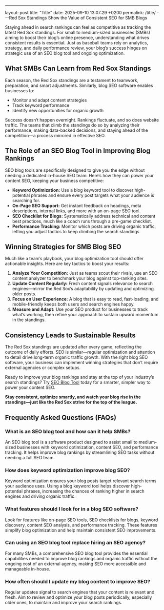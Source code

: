 ---
layout: post
title: "Title"
date: 2025-09-10 13:07:29 +0200
permalink: /title/
---Red Sox Standings Show the Value of Consistent SEO for SMB Blogs

Staying ahead in search rankings can feel as competitive as tracking the latest Red Sox standings. For small to medium-sized businesses (SMBs) aiming to boost their blog’s online presence, understanding what drives consistent results is essential. Just as baseball teams rely on analytics, strategy, and daily performance review, your blog’s success hinges on strategic use of an SEO blog tool and ongoing optimization.

## What SMBs Can Learn from Red Sox Standings

Each season, the Red Sox standings are a testament to teamwork, preparation, and smart adjustments. Similarly, blog SEO software enables businesses to:

- Monitor and adapt content strategies  
- Track keyword performance  
- Identify new opportunities for organic growth

Success doesn’t happen overnight. Rankings fluctuate, and so does website traffic. The teams that climb the standings do so by analyzing their performance, making data-backed decisions, and staying ahead of the competition—a process mirrored in effective SEO.

## The Role of an SEO Blog Tool in Improving Blog Rankings

SEO blog tools are specifically designed to give you the edge without needing a dedicated in-house SEO team. Here’s how they can power your content SEO, keeping your business competitive:

- **Keyword Optimization:** Use a blog keyword tool to discover high-potential phrases and ensure every post targets what your audience is searching for.
- **On-Page SEO Support:** Get instant feedback on headings, meta descriptions, internal links, and more with an on-page SEO tool.
- **SEO Checklist for Blogs:** Systematically address technical and content best practices, much like a coach runs through a pre-game checklist.
- **Performance Tracking:** Monitor which posts are driving organic traffic, letting you adjust tactics to keep climbing the search standings.

## Winning Strategies for SMB Blog SEO

Much like a team’s playbook, your blog optimization tool should offer actionable insights. Here are key tactics to boost your results:

1. **Analyze Your Competition:** Just as teams scout their rivals, use an SEO content analyzer to benchmark your blog against top-ranking sites.
2. **Update Content Regularly:** Fresh content signals relevance to search engines—mirror the Red Sox’s adaptability by updating and optimizing older posts.
3. **Focus on User Experience:** A blog that is easy to read, fast-loading, and mobile-friendly keeps both users and search engines happy.
4. **Measure and Adapt:** Use your SEO product for businesses to track what’s working, then refine your approach to sustain upward momentum in the standings.

## Consistency Leads to Sustainable Results

The Red Sox standings are updated after every game, reflecting the outcome of daily efforts. SEO is similar—regular optimization and attention to detail drive long-term organic traffic growth. With the right blog SEO software, your business can implement winning strategies that don’t require external agencies or complex setups.

Ready to improve your blog rankings and stay at the top of your industry’s search standings? Try [SEO Blog Tool](https://seoblogtool.com/) today for a smarter, simpler way to power your content SEO.

**Stay consistent, optimize smartly, and watch your blog rise in the standings—just like the Red Sox strive for the top of the league.**

## Frequently Asked Questions (FAQs)

### What is an SEO blog tool and how can it help SMBs?
An SEO blog tool is a software product designed to assist small to medium-sized businesses with keyword optimization, content SEO, and performance tracking. It helps improve blog rankings by streamlining SEO tasks without needing a full SEO team.

### How does keyword optimization improve blog SEO?
Keyword optimization ensures your blog posts target relevant search terms your audience uses. Using a blog keyword tool helps discover high-potential phrases, increasing the chances of ranking higher in search engines and driving organic traffic.

### What features should I look for in a blog SEO software?
Look for features like on-page SEO tools, SEO checklists for blogs, keyword discovery, content SEO analysis, and performance tracking. These features simplify blog optimization and help maintain consistent SEO improvements.

### Can using an SEO blog tool replace hiring an SEO agency?
For many SMBs, a comprehensive SEO blog tool provides the essential capabilities needed to improve blog rankings and organic traffic without the ongoing cost of an external agency, making SEO more accessible and manageable in-house.

### How often should I update my blog content to improve SEO?
Regular updates signal to search engines that your content is relevant and fresh. Aim to review and optimize your blog posts periodically, especially older ones, to maintain and improve your search rankings.

<script type="application/ld+json">
{
  "@context": "https://schema.org",
  "@type": "BlogPosting",
  "headline": "Red Sox Standings Show the Value of Consistent SEO for SMB Blogs",
  "description": "Explore how small to medium-sized businesses can improve blog rankings and organic traffic using SEO blog tools, learning from consistent performance like the Red Sox standings.",
  "author": {
    "@type": "Person",
    "name": "SEO Blog Tool"
  },
  "publisher": {
    "@type": "Person",
    "name": "SEO Blog Tool"
  },
  "mainEntityOfPage": {
    "@type": "WebPage",
    "@id": "https://seoblogtool.com/"
  },
  "datePublished": "2024-06-01",
  "dateModified": "2024-06-01",
  "keywords": "SEO blog tool, blog SEO software, keyword optimization, content SEO, on-page SEO tool, blog writing SEO, blog keyword tool, SEO tools for SMBs, SEO checklist for blogs, SEO content analyzer, blog optimization tool, SEO product for businesses, improve blog rankings",
  "inLanguage": "en-US",
  "regionServed": "North America"
}
</script>

<script type="application/ld+json">
{
  "@context": "https://schema.org",
  "@type": "FAQPage",
  "mainEntity": [
    {
      "@type": "Question",
      "name": "What is an SEO blog tool and how can it help SMBs?",
      "acceptedAnswer": {
        "@type": "Answer",
        "text": "An SEO blog tool is a software product designed to assist small to medium-sized businesses with keyword optimization, content SEO, and performance tracking. It helps improve blog rankings by streamlining SEO tasks without needing a full SEO team."
      }
    },
    {
      "@type": "Question",
      "name": "How does keyword optimization improve blog SEO?",
      "acceptedAnswer": {
        "@type": "Answer",
        "text": "Keyword optimization ensures your blog posts target relevant search terms your audience uses. Using a blog keyword tool helps discover high-potential phrases, increasing the chances of ranking higher in search engines and driving organic traffic."
      }
    },
    {
      "@type": "Question",
      "name": "What features should I look for in a blog SEO software?",
      "acceptedAnswer": {
        "@type": "Answer",
        "text": "Look for features like on-page SEO tools, SEO checklists for blogs, keyword discovery, content SEO analysis, and performance tracking. These features simplify blog optimization and help maintain consistent SEO improvements."
      }
    },
    {
      "@type": "Question",
      "name": "Can using an SEO blog tool replace hiring an SEO agency?",
      "acceptedAnswer": {
        "@type": "Answer",
        "text": "For many SMBs, a comprehensive SEO blog tool provides the essential capabilities needed to improve blog rankings and organic traffic without the ongoing cost of an external agency, making SEO more accessible and manageable in-house."
      }
    },
    {
      "@type": "Question",
      "name": "How often should I update my blog content to improve SEO?",
      "acceptedAnswer": {
        "@type": "Answer",
        "text": "Regular updates signal to search engines that your content is relevant and fresh. Aim to review and optimize your blog posts periodically, especially older ones, to maintain and improve your search rankings."
      }
    }
  ]
}
</script>